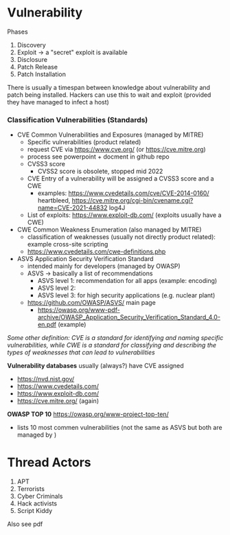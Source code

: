


# Vulnerability

Phases
1. Discovery
2. Exploit  -> a "secret" exploit is available
3. Disclosure
4. Patch Release
5. Patch Installation

There is usually a timespan between knowledge about vulnerability and patch being installed. Hackers can use this to wait and exploit (provided they have managed to infect a host)



### Classification Vulnerabilities (Standards)
- CVE Common Vulnerabilities and Exposures  (managed by MITRE)
    - Specific vulnerabilities (product related)
    - request CVE via https://www.cve.org/ (or https://cve.mitre.org) 
    - process see powerpoint + docment in github repo 
    - CVSS3 score
        - CVSS2 score is obsolete, stopped mid 2022
    - CVE Entry of a vulnerability will be assigned a CVSS3 score and a CWE
        - examples: https://www.cvedetails.com/cve/CVE-2014-0160/ heartbleed, https://cve.mitre.org/cgi-bin/cvename.cgi?name=CVE-2021-44832 log4J
    - List of exploits: https://www.exploit-db.com/  (exploits usually have a CWE)
- CWE  Common Weakness Enumeration  (also managed by MITRE)
    - classification of weaknesses (usually not directly product related): example cross-site scripting
    - https://www.cvedetails.com/cwe-definitions.php
- ASVS Application Security Verification Standard
    - intended mainly for developers (managed by OWASP)
    - ASVS -> basically a list of recommendations
        - ASVS level 1: recommendation for all apps (example: encoding)
        - ASVS level 2: 
        - ASVS level 3: for high security applications (e.g. nuclear plant)
    - https://github.com/OWASP/ASVS/ main page
        - https://owasp.org/www-pdf-archive/OWASP_Application_Security_Verification_Standard_4.0-en.pdf  (example)
 

*Some other definition: CVE is a standard for identifying and naming specific vulnerabilities, while CWE is a standard for classifying and describing the types of weaknesses that can lead to vulnerabilities*

**Vulnerability databases** usually (always?) have CVE assigned
- https://nvd.nist.gov/
- https://www.cvedetails.com/
- https://www.exploit-db.com/
- https://cve.mitre.org/  (again)

**OWASP TOP 10**
https://owasp.org/www-project-top-ten/
  - lists 10 most commen vulnerabilities (not the same as ASVS but both are managed by )

# Thread Actors
1. APT  
2. Terrorists
3. Cyber Criminals
4. Hack activists
5. Script Kiddy

Also see pdf



